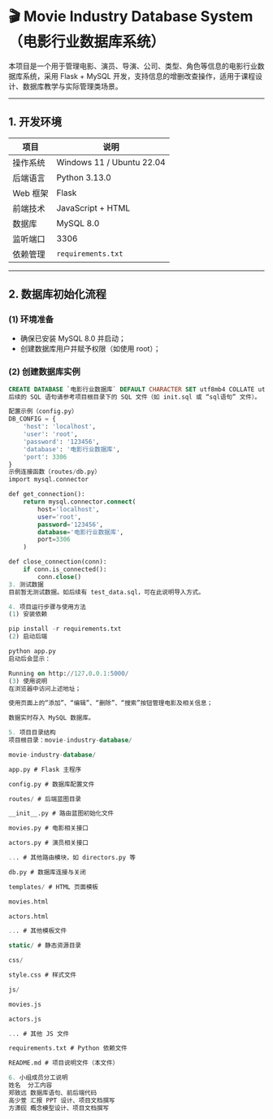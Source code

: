# 🎬 Movie Industry Database System（电影行业数据库系统）

本项目是一个用于管理电影、演员、导演、公司、类型、角色等信息的电影行业数据库系统，采用 Flask + MySQL 开发，支持信息的增删改查操作，适用于课程设计、数据库教学与实际管理类场景。

---

## 1. 开发环境

| 项目       | 说明                        |
|------------|-----------------------------|
| 操作系统   | Windows 11 / Ubuntu 22.04   |
| 后端语言   | Python 3.13.0               |
| Web 框架   | Flask                       |
| 前端技术   | JavaScript + HTML           |
| 数据库     | MySQL 8.0                   |
| 监听端口   | 3306                        |
| 依赖管理   | `requirements.txt`          |

---

## 2. 数据库初始化流程

### (1) 环境准备

- 确保已安装 MySQL 8.0 并启动；
- 创建数据库用户并赋予权限（如使用 root）；

### (2) 创建数据库实例

```sql
CREATE DATABASE `电影行业数据库` DEFAULT CHARACTER SET utf8mb4 COLLATE utf8mb4_general_ci;
后续的 SQL 语句请参考项目根目录下的 SQL 文件（如 init.sql 或 “sql语句” 文件）。

配置示例（config.py）
DB_CONFIG = {
    'host': 'localhost',
    'user': 'root',
    'password': '123456',
    'database': '电影行业数据库',
    'port': 3306
}
示例连接函数（routes/db.py）
import mysql.connector

def get_connection():
    return mysql.connector.connect(
        host='localhost',
        user='root',
        password='123456',
        database='电影行业数据库',
        port=3306
    )

def close_connection(conn):
    if conn.is_connected():
        conn.close()
3. 测试数据
目前暂无测试数据。如后续有 test_data.sql，可在此说明导入方式。

4. 项目运行步骤与使用方法
(1) 安装依赖

pip install -r requirements.txt
(2) 启动后端

python app.py
启动后会显示：

Running on http://127.0.0.1:5000/
(3) 使用说明
在浏览器中访问上述地址；

使用页面上的“添加”、“编辑”、“删除”、“搜索”按钮管理电影及相关信息；

数据实时存入 MySQL 数据库。

5. 项目目录结构
项目根目录：movie-industry-database/

movie-industry-database/

app.py # Flask 主程序

config.py # 数据库配置文件

routes/ # 后端蓝图目录

__init__.py # 路由蓝图初始化文件

movies.py # 电影相关接口

actors.py # 演员相关接口

... # 其他路由模块，如 directors.py 等

db.py # 数据库连接与关闭

templates/ # HTML 页面模板

movies.html

actors.html

... # 其他模板文件

static/ # 静态资源目录

css/

style.css # 样式文件

js/

movies.js

actors.js

... # 其他 JS 文件

requirements.txt # Python 依赖文件

README.md # 项目说明文件（本文件）

6. 小组成员分工说明
姓名	分工内容
郑致远	数据库语句、前后端代码
高少萱	汇报 PPT 设计、项目文档撰写
方潇砚	概念模型设计、项目文档撰写





